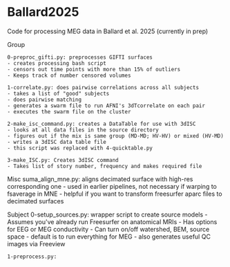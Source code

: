 # Ballard2025
Code for processing MEG data in Ballard et al. 2025 (currently in prep)

Group

	0-preproc_gifti.py: preprocesses GIFTI surfaces
	- creates processing bash script
	- censors out time points with more than 15% of outliers
	- Keeps track of number censored volumes
	
	1-correlate.py: does pairwise correlations across all subjects
	- takes a list of "good" subjects
	- does pairwise matching
	- generates a swarm file to run AFNI's 3dTcorrelate on each pair
	- executes the swarm file on the cluster
	
	2-make_isc_command.py: creates a DataTable for use with 3dISC
	- looks at all data files in the source directory
	- figures out if the mix is same group (MD-MD; HV-HV) or mixed (HV-MD)
	- writes a 3dISC data table file
	- this script was replaced with 4-quicktable.py
	
	3-make_ISC.py: Creates 3dISC command
	- Takes list of story number, frequency and makes required file
	
Misc
	suma_align_mne.py: aligns decimated surface with high-res corresponding one
	- used in earlier pipelines, not necessary if warping to fsaverage in MNE
	- helpful if you want to transform freesurfer aparc files to decimated surfaces

Subject
	0-setup_sources.py: wrapper script to create source models
	- Assumes you've already run Freesurfer on anatomical MRIs
	- Has options for EEG or MEG conductivity
	- Can turn on/off watershed, BEM, source space
	- default is to run everything for MEG
	- also generates useful QC images via Freeview
	
	1-preprocess.py: 